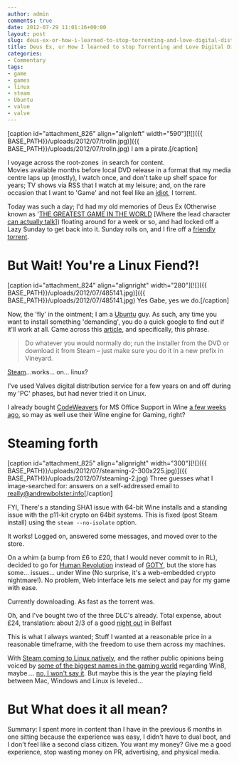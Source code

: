 ```yaml
---
author: admin
comments: true
date: 2012-07-29 11:01:16+00:00
layout: post
slug: deus-ex-or-how-i-learned-to-stop-torrenting-and-love-digital-distribution
title: Deus Ex, or How I learned to stop Torrenting and Love Digital Distribution
categories:
- Commentary
tags:
- game
- games
- linux
- steam
- Ubuntu
- value
- valve
---
```


[caption id="attachment_826" align="alignleft" width="590"][![]({{ BASE_PATH}}/uploads/2012/07/trolln.jpg)]({{ BASE_PATH}}/uploads/2012/07/trolln.jpg) I am a pirate.[/caption]

I voyage across the root-zones  in search for content. Movies available months before local DVD release in a format that my media centre laps up (mostly), I watch once, and don't take up shelf space for years; TV shows via RSS that I watch at my leisure; and, on the rare occasion that I want to 'Game' and not feel like an [idiot](http://i.qkme.me/35ahzb.jpg), I torrent.

Today was such a day; I'd had my old memories of Deus Ex (Otherwise known as '[THE GREATEST GAME IN THE WORLD](http://en.wikipedia.org/wiki/Deus_Ex#Critical_response) [Where the lead character [can actually talk](http://en.wikipedia.org/wiki/Gordon_Freeman)]) floating around for a week or so, and had locked off a Lazy Sunday to get back into it. Sunday rolls on, and I fire off a [friendly torrent](http://geek.pikimal.com/2011/10/18/deus-ex-torrent-tricks-pirates-into-answering-piracy-questionnaire/).

# But Wait! You're a Linux Fiend?!

[caption id="attachment_824" align="alignright" width="280"][![]({{ BASE_PATH}}/uploads/2012/07/485141.jpg)]({{ BASE_PATH}}/uploads/2012/07/485141.jpg) Yes Gabe, yes we do.[/caption]

Now, the 'fly' in the ointment; I am a [Ubuntu](http://www.andrewbolster.info/tag/ubuntu/) guy. As such, any time you want to install something 'demanding', you do a quick google to find out if it'll work at all. Came across this [article](http://cybolic.wordpress.com/2012/01/07/howto-deus-ex-human-revolution-in-ubuntulinux/), and specifically, this phrase.

> Do whatever you would normally do; run the installer from the DVD or download it from Steam – just make sure you do it in a new prefix in Vineyard.

[Steam](http://store.steampowered.com/)...works... on... linux?

I've used Valves digital distribution service for a few years on and off during my 'PC' phases, but had never tried it on Linux.

I already bought [CodeWeavers](http://www.codeweavers.com/) for MS Office Support in Wine [a few weeks ago](https://plus.google.com/110818363520872888254/posts/YhxfDR6TkDR), so may as well use their Wine engine for Gaming, right?

# Steaming forth

[caption id="attachment_825" align="alignright" width="300"][![]({{ BASE_PATH}}/uploads/2012/07/steaming-2-300x225.jpg)]({{ BASE_PATH}}/uploads/2012/07/steaming-2.jpg) Three guesses what I image-searched for: answers on a self-addressed email to really@andrewbolster.info[/caption]

FYI, There's a standing SHA1 issue with 64-bit Wine installs and a standing issue with the p11-kit crypto on 64bit systems. This is fixed (post Steam install) using the `steam --no-isolate` option.

It works! Logged on, answered some messages, and moved over to the store.

On a whim (a bump from £6 to £20, that I would never commit to in RL), decided to go for [Human Revolution](http://store.steampowered.com/app/28050/) instead of [GOTY](http://store.steampowered.com/app/6910/), but the store has some... issues... under Wine (No surprise, it's a web-embedded crypto nightmare!). No problem, Web interface lets me select and pay for my game with ease.

Currently downloading. As fast as the torrent was.

Oh, and I've bought two of the three DLC's already. Total expense, about £24, translation: about 2/3 of a good [night out](http://www.bbc.co.uk/news/uk-northern-ireland-18777051) in Belfast

This is what I always wanted; Stuff I wanted at a reasonable price in a reasonable timeframe, with the freedom to use them across my machines.

With [Steam coming to Linux natively](http://blogs.valvesoftware.com/linux/), and the rather public opinions being voiced by [some of the biggest names in the gaming world](http://geek.pikimal.com/2012/07/28/valve-and-blizzard-execs-condemn-windows-8/) regarding Win8, maybe.... [no, I won't say it](http://en.wikipedia.org/wiki/Desktop_Linux#Year_of_Desktop_Linux). But maybe this is the year the playing field between Mac, Windows and Linux is leveled...

# But What does it all mean?

Summary: I spent more in content than I have in the previous 6 months in one sitting because the experience was easy, I didn't have to dual boot, and I don't feel like a second class citizen. You want my money? Give me a good experience, stop wasting money on PR, advertising, and physical media.
